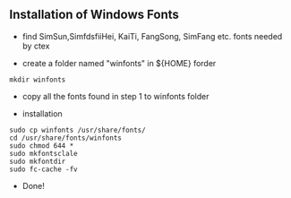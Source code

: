 ## Installation of Windows Fonts

* find SimSun,SimfdsfiiHei, KaiTi, FangSong, SimFang etc. fonts needed by ctex

* create a folder named "winfonts" in ${HOME} forder
```
mkdir winfonts
```
* copy all the fonts found in step 1 to winfonts folder 

* installation
```
sudo cp winfonts /usr/share/fonts/
cd /usr/share/fonts/winfonts
sudo chmod 644 *
sudo mkfontsclale
sudo mkfontdir
sudo fc-cache -fv
```
* Done!
